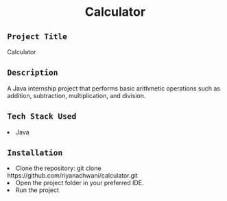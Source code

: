 <h1 align="center">
  <a href="# Calculator"></a>
  Calculator
</h1>

## `Project Title`
Calculator
## `Description`
A Java internship project that performs basic arithmetic operations such as addition,
subtraction, multiplication, and division.

## `Tech Stack Used`
<li>Java</li>

## `Installation`
<li>Clone the repository: git clone https://github.com/riyanachwani/calculator.git </li>
<li>Open the project folder in your preferred IDE.</li>
<li>Run the project</li>
